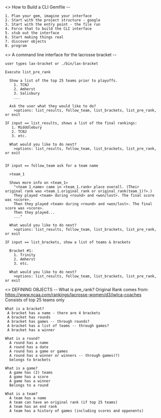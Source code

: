 <> How to Build a CLI Gemfile --

    1. Plan your gem, imagine your interface
    2. Start with the project structure - google
    3. Start with the entry point - the file run
    4. Force that to build the CLI interface
    5. stub out the interface
    6. Start making things real
    7. discover objects
    8. program


<> A command line interface for the lacrosse bracket --

    user types lax-bracket or ./bin/lax-bracket

    Execute list_pre_rank

      Show a list of the top 25 teams prior to playoffs.
        1. TCNJ
        2. Amherst
        3. Salisbury
        ...

      Ask the user what they would like to do?
        >options: list_results, follow_team, list_brackets, list_pre_rank, or exit

    IF input == list_results, shows a list of the final rankings:
       1. Midddlebury
       2. TCNJ
       3. etc.

      What would you like to do next?
        >options: list_results, follow_team, list_brackets, list_pre_rank, or exit


    IF input == follow_team ask for a team name

      >team_1

      Shows more info on <team_1>
        "<team 1.name> came in <team_1.rank> place overall. (Their original rank was <team_1.original_rank or original_rank(team_1)?>.)
        They played <team> during <round> and <won/lost>. The final score was <score>.
        Then they played <team> during <round> and <won/lost>. The final score was <score>.
        Then they played...
        ..."

      What would you like to do next?
        >options: list_results, follow_team, list_brackets, list_pre_rank, or exit

    IF input == list_brackets, show a list of teams & brackets

      Bracket #1:
        1. Trinity
        2. Amherst
        3. etc.

      What would you like to do next?
        >options: list_results, follow_team, list_brackets, list_pre_rank, or exit


<> DEFINING OBJECTS --
    What is pre_rank?
     Original Rank comes from: https://www.ncaa.com/rankings/lacrosse-women/d3/iwlca-coaches
     Consists of top 25 teams only

    What is a bracket?
     A bracket has a name - there are 4 brackets
     A bracket has rounds
     A bracket has games -- through rounds?
     A bracket has a list of teams -- through games?
     A bracket has a winner

    What is a round?
      A round has a name
      A round has a date
      A round has a game or games
      A round has a winner or winners -- through games(?)
      belongs to brackets

    What is a game?
      A game has (2) teams
      A game has a score
      A game has a winner
      Belongs to a round

    What is a team?
      A team has a name
      A team can have an original rank (if top 25 teams)
      A team has an end rank
      A team has a history of games (including scores and opponents)
